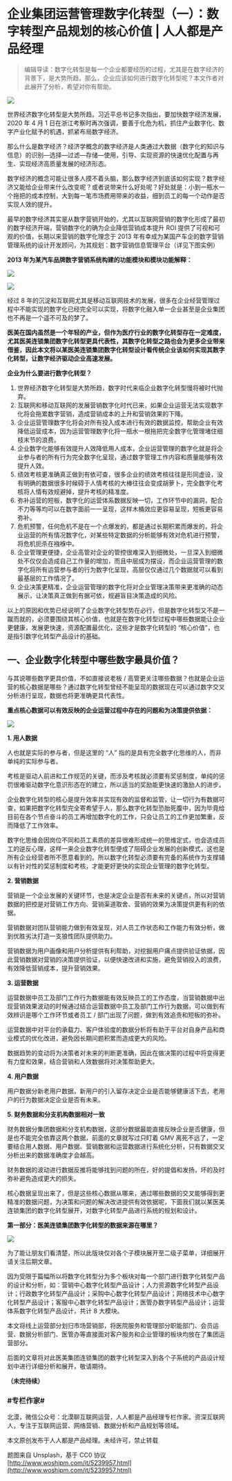 # 企业集团运营管理数字化转型（一）：数字转型产品规划的核心价值 | 人人都是产品经理
> 编辑导读：数字化转型是每一个企业都要经历的过程，尤其是在数字经济的背景下，是大势所趋。那么，企业应该如何进行数字化转型呢？本文作者对此展开了分析，希望对你有帮助。

![](http://image.woshipm.com/wp-files/2021/12/AUkloBYJ05IU1Lw91qR3.jpg)

世界经济数字化转型是大势所趋。习近平总书记多次指出，要加快数字经济发展，2020 年 4 月 1 日在浙江考察时再次强调，要善于化危为机，抓住产业数字化、数字产业化赋予的机遇，抓紧布局数字经济。

那么什么是数字经济？经济学概念的数字经济是人类通过大数据（数字化的知识与信息）的识别—选择—过滤—存储—使用，引导、实现资源的快速优化配置与再生、实现经济高质量发展的经济形态。

数字经济的概念可能让很多人摸不着头脑，那么数字经济到底该如何实现？数字经济又能给企业带来什么改变呢？或者说带来什么好处呢？好处就是：小到一瓶水一个拖把的成本控制，大到每一笔市场费用带来的收益，细到员工的每一个动作是否实现人效的提升。

最早的数字经济其实是从数字营销开始的，尤其以互联网营销的数字化形成了最初的数字经济开端，营销数字化的确为企业降低营销成本提升 ROI 提供了可视和可观的价值，长期以来营销的数字化理念于 2013 年有幸成为某国产车企的数字营销管理系统的设计开发顾问，为其规划：数字营销信息管理平台（详见下图实例）

**2013 年为某汽车品牌数字营销系统构建的功能模块和模块功能解释：** 

![](http://image.woshipm.com/wp-files/2021/12/VJ7n2s64OT7lJYil00Uu.png)

![](http://image.woshipm.com/wp-files/2021/12/lxxEc7EJ9tGHUrhqLrvI.png)

经过 8 年的沉淀和互联网尤其是移动互联网技术的发展，很多在企业经营管理过程中不能实现的数字化已经完全可以实现，将数字化融入单一企业甚至是企业集团也不再是一个遥不可及的梦了。

**医美在国内虽然是一个年轻的产业，但作为医疗行业的数字化转型存在一定难度，尤其医美连锁集团数字化转型更具代表性，其数字化转型之路也会为更多企业带来借鉴，因此本文将以某医美连锁集团数字化转型设计看传统企业该如何实现其数字化转型，让数字经济驱动企业高速发展。** 

**企业为什么要进行数字化转型？**

1.  世界经济数字化转型是大势所趋，数字时代来临企业数字化转型慢将被时代抛弃。
2.  互联网和移动互联网的发展营销数字化时代已来，如果企业运营无法实现数字化将会拖累数字营销，造成营销成本的上升和营销效果的下降。
3.  企业运营管理数字化将会对所有投入成本进行有效的数据监控，帮助企业有效降低运营成本，因为运营管理数字化将一瓶水一根拖把完全数字化管理堵住细枝末节的浪费。
4.  企业数字化能够有效提升人效降低用人成本，企业运营管理的数字化就是将企业参与者的所有行为完全数字化呈现，通过数字管理工作内容和质量能够有效提升人效。
5.  绩效考核更准确真正做到有依可查，很多企业的绩效考核往往是形同虚设，没有明确的数据很多时候碍于人情考核的大棒往往会变成胡萝卜，完全数字化考核将人情有效规避掉，提升考核的精准度。
6.  弥补运营的短板，数字化的运营体系数据反映一切，工作环节中的漏洞，配合不力等等均可以在数字面前一一呈现，这样木桶效应更容易呈现，短板更容易弥补。
7.  危机预警，任何危机不是在一个点爆发的，都是通过长期积累而爆发的，将企业运营的所有情况数字化，对某些特定数据的分析能够有效对危机进行预警，将危机扼杀在襁褓中。
8.  企业管理更便捷，企业高管对企业的管控很难深入到细微处，一旦深入到细微处不仅仅会造成自己工作量的增加，而且中层成为摆设，而企业运营管理的数字化将所有运营参与者的行为数字化呈现，高层仅仅通过几个数据就可以看到最基层的工作情况了。
9.  企业决策更精准，企业运营管理的数字化将对企业管理决策带来更准确的动态展示，让决策真正做到有据可依，规避盲目决策造成的风险。

以上的原因和优势已经说明了企业数字化转型势在必行，但是数字化转型又不是一蹴而就的，必须要围绕其核心价值，也就是在数字化转型过程中哪些数据能让企业更健康，发展更快速，资源配置最优化，这些才是数字化转型的 “核心价值”，也是指引数字化转型产品设计的基础。

## 一、企业数字化转型中哪些数字最具价值？

与其说哪些数字更具价值，不如直接说老板 / 高管更关注哪些数据？也就是企业运营的核心数据是哪些？通过数字化转型曾经不能呈现的数据现在可以通过数字交叉分析进行呈现，数据也将更准确更具代表性。

**重点核心数据可以有效反映的企业运营过程中存在的问题和为决策提供依据：** 

![](http://image.woshipm.com/wp-files/2021/12/FiAm9BtJG2LytPdrWIuH.png)

**1. 用人数据**

人也就是实际的参与者，但是这里的 “人” 指的是具有完全数字化思维的人，而非单纯的实际参与者。

考核是驱动人前进和工作规范的关键，而涉及考核就必须要有奖惩制度，单纯的惩罚很难驱动数字化意识形态在的建立，所以适当的奖励能更快速的激励人的进步。

企业数字化转型的核心是提升效率并实现有效的监督和监管，让一切行为有数据可查，如果把数字化转型完全寄希望于人，那么数字化转型恐胎死腹中，因为毕竟给目前在各个节点奋斗的员工再增加数字化的工作，只会让员工的工作更加繁重，反而降低了工作效率。

数字化思维会因岗位不同和员工素质的差异很难形成统一的思维定式，也会造成员工的逆反心理，这样一来企业数字化转型便成了阻碍企业发展的创新模式，这也是所有企业经营者所不愿意看到的。所以数字化转型必须要有完备的系统作为支撑辅以有针对性的奖惩制度和考核，才能更好更快的实现企业管理的数字化转型。

**2. 营销数据**

营销是一个企业发展的关键环节，也是决定企业是否有未来的关键点，所以对营销数据的把控是对营销工作方向、营销渠道取舍、营销的效果为决策提供更有利的依据。

营销数据对团队营销能力做到有效呈现，对人员工作状态和工作能力有效分析，做到优胜劣汰打造一支狼性团队提供助力。

营销数据为用户画像和用户分析提供有利帮助，对挖掘用户痛点提供验证依据，因此营销数据对营销的决策提供验证，以便快速改进和实施，避免营销投入的浪费，有效降低营销成本，提升营销效果。

**3. 运营数据**

运营数据中员工及部门工作行为数据能有效反映员工的工作态度，当营销数据中出现营销效果波动的时候通过结合运营数据中员工及部门工作行为数据，可以做到有效辨识是哪个工作环节或者员工 / 部门出现了问题，做到有效追责和短板的弥补。

运营数据中对平台的承载力、客户体验度的数据分析将有助于平台对自身产品和商业模式的优化改进，避免因长期问题积累而造成更大的风险。

数据趋势的变动将为决策者对未来的判断更准确，因此在做决策的过程中将变得更有力度和效果，结合营销和人效数据将对决策帮助更大。

**4. 用户数据**

用户数据分新老用户数据，新用户的引入留存决定企业是否能够健康活下去，老用户的行为数据决定企业是否有未来。

**5. 财务数据和分支机构数据相对一致**

财务数据分集团数据和分支机构数据，这部分数据最能直接反映企业是否健康，但是也不能完全依靠这两个数据，前面的文章就写过只盯着 GMV 离死不远了，一定要结合用人数据、用户数据、营销数据和运营数据进行系统化分析，只有数据交叉分析出来的数据准确度才会越高。

财务数据的波动进行数据反推将能够找到问题的所在，好的提倡和发扬，坏的及时弥补避免造成更大的损失。

核心数据呈现出来了，但是这些核心数据从哪来，通过哪些数据的交叉能够得到更精准的数据问题，为决策和问题的解决改进提供有效依据呢，下面我们就以某医美连锁集团的数字化转型展开，对数字化转型产品进行系统的规划和设计。

**第一部分：医美连锁集团数字化转型的数据来源在哪里？**

![](http://image.woshipm.com/wp-files/2021/12/2SZGOeitiST3xoMNyvuR.png)

为了能让朋友们看清楚，所以此版块仅对各个子模块展开至二级子菜单，详细展开请关注后期文章。

因为受限于篇幅所以将数字化转型分为多个板块对每一个部门进行数字化转型产品的设计和分析，如：营销中心数字化转型产品设计；人力资源数字化转型产品设计；行政数字化转型产品设计；采购中心数字化转型产品设计；网络技术中心数字化转型产品设计；客服中心数字化转型产品设计；医管办数字转型产品设计；运营体系数字化转型产品设计，共计 8 大模块。

本文将线上运营部分划归市场营销部，将医院服务和管理部分职能部门、会员运营、数据分析部门、医管办等直接面对客户服务和企业管理的板块均放在了集团运营部分。

后面的文章将对此医美集团连锁集团的数字化转型深入到各个子系统的产品设计规划中进行详细分析和展开，敬请期待。

**（未完待续）**

### #专栏作家#

北漠，微信公众号：北漠聊互联网运营，人人都是产品经理专栏作家。资深互联网人，专注于互联网运营、网络营销、数据分析和产品规划等领域。

本文原创发布于人人都是产品经理。未经许可，禁止转载

题图来自 Unsplash，基于 CC0 协议 
 [http://www.woshipm.com/it/5239957.html](http://www.woshipm.com/it/5239957.html)
